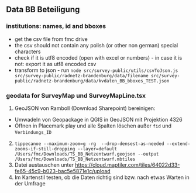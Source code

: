## Data BB Beteiligung

### institutions: names, id and bboxes

- get the csv file from fmc drive
- the csv should not contain any polish (or other non german) special characters
- check if it is utf8 encoded (open with excel or numbers) - in case it is not: export it as utf8 encoded csv
- transform to json - run `node src/survey-public/utils/csvToJson.js src/survey-public/radnetz-brandenburg/data/filename src/survey-public/radnetz-brandenburg/data/kvdaten_BB_bboxes_TEST.json`

### geodata for SurveyMap und SurveyMapLine.tsx

1. GeoJSON von Ramboll (Download Sharepoint) bereinigen:
- Umwadeln von Geopackage in QGIS in GeoJSON mit Projektion 4326
- Öffnen in Placemark play und alle Spalten löschen außer `fid` und `Verbindungs_ID`
2. `tippecanoe --maximum-zoom=g -rg  --drop-densest-as-needed --extend-zooms-if-still-dropping --layer=default /Users/fmc/Downloads/TS_BB_Netzentwurf.geojson --output /Users/fmc/Downloads/TS_BB_Netzentwurf.mbtiles`
3. Datei austauschen unter https://cloud.maptiler.com/tiles/64022d33-fe65-45c9-b023-bac5e5871e1c/upload
4. Im Kartenstil testen, ob die Daten richtig sind bzw. nach etwas Warten in der Umfrage
